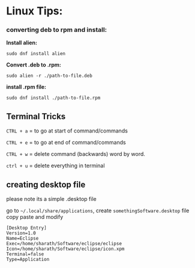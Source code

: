 # Linux Tips:

### converting deb to rpm and install:

**Install alien:**

```
sudo dnf install alien
```

**Convert .deb to .rpm:**

```
sudo alien -r ./path-to-file.deb
```

**install .rpm file:**

```
sudo dnf install ./path-to-file.rpm
```

## Terminal Tricks

`CTRL + a` = to go at start of command/commands
 
`CTRL + e` = to go at end of command/commands

`CTRL + w` = delete command (backwards) word by word.

`ctrl + u` = delete everything in terminal

## creating desktop file

please note its a simple .desktop file

go to `~/.local/share/applications`, create `somethingSoftware.desktop` file copy paste and modify

``` shell
[Desktop Entry]
Version=1.0
Name=Eclipse
Exec=/home/sharath/Software/eclipse/eclipse
Icon=/home/sharath/Software/eclipse/icon.xpm
Terminal=false
Type=Application
```


